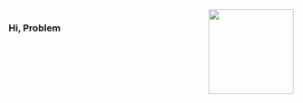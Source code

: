 <img align="right" src="https://github-readme-stats.vercel.app/api?username=zk4" style="height:150px;">  

### Hi, Problem
<!-- ![visitors](https://visitor-badge.glitch.me/badge?page_id=zk4.zk4.readme) -->

